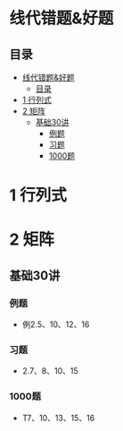 # 线代错题&好题

## 目录
- [线代错题\&好题](#线代错题好题)
  - [目录](#目录)
- [1 行列式](#1-行列式)
- [2 矩阵](#2-矩阵)
  - [基础30讲](#基础30讲)
    - [例题](#例题)
    - [习题](#习题)
    - [1000题](#1000题)

# 1 行列式



# 2 矩阵

## 基础30讲

### 例题

- 例2.5、10、12、16

### 习题

- 2.7、8、10、15

### 1000题

- T7、10、13、15、16
